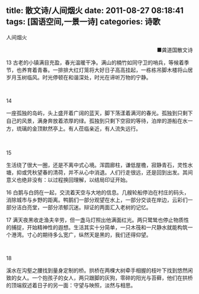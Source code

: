 title: 散文诗/人间烟火
date: 2011-08-27 08:18:41
tags: [国语空间,一景一诗]
categories: 诗歌
---
 <p>人间烟火</p> 
 <p align="right">■龚道国散文诗</p> 
 <p align="left">13 古老的小镇满目充盈，春光温暖干净。满山的楠竹如同守卫的哨兵，等候着季节，也养育着青春。一排排大红灯笼将大好日子高高挂起，一栋栋吊脚木楼将山居岁月玉树临风。时光停顿在和谐深处，时光在谛听万物的宁静。</p> 
 <p align="left">&nbsp;</p> 
 <p align="left">14</p> 
<!-- more --><p style="Line-HeiGHT: 16pt; MArGin: 0cm 0cm 0pt; mso-line-height-rule: exactly"> 一座孤独的岛屿，头上盛开着广阔的蓝天，脚下荡漾着满河的春光。孤独到只剩下自己的风景，满身奔放着浓厚的绿。孤独到只剩下空寂的等待，泊岸的游船在水一方，琉璃的金顶默然亭上。有人莅临亲近，有人流失远行。 </p> 
 <p align="left">&nbsp;</p> 
 <p align="left">15</p> 
 <p align="left"> 生活绕了很大一圈，还是不离中式心境。浑圆廊柱，谦低屋檐，寂静青石，灵性水塘，抑或凭秋望春的清荷，并不从心中消退。人们行走很远，还是回到出发。其间意义也绝非没有：以过程换回理解，以结局印证开始。 </p> 
 <p align="left">16 白鹅与白鸽在一起，交流着天空与大地的信息。几艘轮船停泊在村庄的码头，消除城市与乡野的距离。鸭鹅们一部分观望在水上，一部分交谈在岸边，云彩们一部分洁白亮堂，一部分浓郁沉迷。辩证的两面汇入老树的记忆。 </p> 
 <p align="left">17 满天夜黑收走渔夫辛劳，但一盏马灯照出他满面红光。两只鹭鸶也停止物质性的捕捉，开始精神性的遐想。生活其实十分简单，一只木筏和一尺静水就能构筑一个港湾。寸心的期待多么宽广，纵然天是黑的，我们还得仰望。</p> 
 <p align="left">&nbsp;</p> 
 <p align="left">18</p> 
 <p align="left"> 溪水在沟壑之腰找到量身定制的桥。拱桥在两棵大树牵手相握的枝叶下找到悠然闲致的女人。一个抱孩子的女人，两只跟脚的灰狗，零碎的阳光与苔藓，他们在拱桥的顶端叙述着日子的另一面：守望与映照，淡然与相思。</p> 
